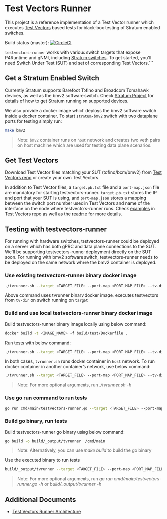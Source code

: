 
# Test Vectors Runner

This project is a reference implementation of a Test Vector runner which executes [Test Vectors](https://github.com/opennetworkinglab/testvectors) based tests for black-box testing of Stratum enabled switches.

Build status (master): [![CircleCI](https://circleci.com/gh/opennetworkinglab/testvectors-runner/tree/master.svg?style=svg&circle-token=73bcc1fad5ddc6b34aede6a16f4b6bedc0630fc2)](https://circleci.com/gh/opennetworkinglab/testvectors-runner/tree/master)

`testvectors-runner` works with various switch targets that expose P4Runtime and gNMI, including [Stratum switches](https://github.com/stratum/stratum). To get started, you'll need Switch Under Test (SUT) and set of corresponding Test Vectors.```

## Get a Stratum Enabled Switch

Currently Stratum supports Barefoot Tofino and Broadcom Tomahawk devices, as well as the bmv2 software switch. Check [Stratum Project](https://github.com/stratum/stratum) for details of how to get Stratum running on supported devices.

We also provide a docker image which deploys the bmv2 software switch inside a docker container. To start `stratum-bmv2` switch with two dataplane ports for testing simply run:
```bash
make bmv2
```

> Note: `bmv2` container runs on `host` network and creates two veth pairs on host machine which are used for testing data plane scenarios. 

## Get Test Vectors

Download Test Vector files matching your SUT (tofino/bcm/bmv2) from [Test Vectors repo](https://github.com/opennetworkinglab/testvectors) or create your own Test Vectors.

In addition to Test Vector files, a `target.pb.txt` file and a `port-map.json` file are mandatory for starting testvectors-runner. `target.pb.txt` stores the IP and port that your SUT is using, and `port-map.json` stores a mapping between the switch port number used in Test Vectors and name of the interface on the node where testvectors-runner runs. Check [examples](https://github.com/stratum/testvectors/tree/master/tofino) in Test Vectors repo as well as the [readme](https://github.com/stratum/testvectors/blob/master/README.md) for more details.

## Testing with testvectors-runner

For running with hardware switches, testvectors-runner could be deployed on a server which has both gPRC and data plane connections to the SUT. We'll be supporting testvectors-runner deployment directly on the SUT soon. For running with bmv2 software switch, testvectors-runner needs to be deployed on the same network where the bmv2 container is deployed.

### Use existing testvectors-runner binary docker image
```bash
./tvrunner.sh --target <TARGET_FILE> --port-map <PORT_MAP_FILE> --tv-dir <TESTVECTORS_DIR>
```
Above command uses [tvrunner](https://hub.docker.com/repository/docker/stratumproject/tvrunner/general) binary docker image, executes testvectors from `tv-dir` on switch running on `target`

### Build and use local testvectors-runner binary docker image
Build testvectors-runner binary image locally using below command:
```bash
docker build -t <IMAGE_NAME> -f build/test/Dockerfile .
```
Run tests with below command:
```bash
./tvrunner.sh --target <TARGET_FILE> --port-map <PORT_MAP_FILE> --tv-dir <TESTVECTORS_DIR> --image-name <IMAGE_NAME>
```

In both cases, `tvrunner.sh` runs docker container in `host` network. To run docker container in another container's network, use below command:
```bash
./tvrunner.sh --target <TARGET_FILE> --port-map <PORT_MAP_FILE> --tv-dir <TESTVECTORS_DIR> --network <NETWORK>
```

>Note: For more optional arguments, run *./tvrunner.sh -h*

### Use go run command to run tests
```bash
go run cmd/main/testvectors-runner.go --target <TARGET_FILE> --port-map <PORT_MAP_FILE> --tv-dir <TESTVECTORS_DIR>
```

### Build go binary, run tests
Build testvectors-runner go binary using below command:
```bash
go build -o build/_output/tvrunner ./cmd/main
```
>Note: Alternatively, you can use *make build* to build the go binary

Use the executed binary to run tests
```bash
build/_output/tvrunner --target <TARGET_FILE> --port-map <PORT_MAP_FILE> --tv-dir <TESTVECTORS_DIR>
```
>Note: For more optional arguments, run *go run cmd/main/testvectors-runner.go -h* or *build/_output/tvrunner -h*

## Additional Documents
* [Test Vectors Runner Architecture](docs/architecture.md)
